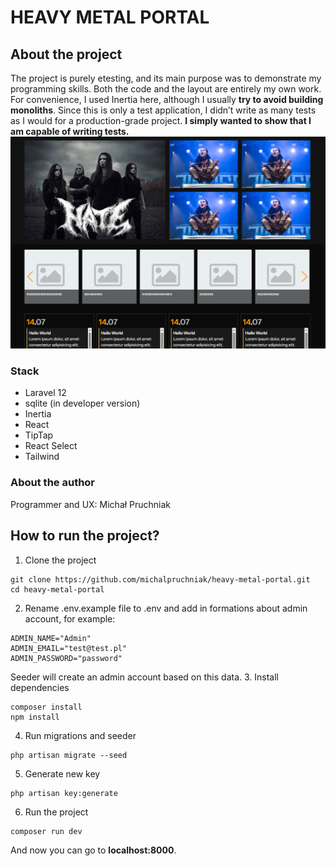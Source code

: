 # HEAVY METAL PORTAL
## About the project
The project is purely etesting, and its main purpose was to demonstrate my programming skills. Both the code and the layout are entirely my own work. For convenience, I used Inertia here, although I usually **try to avoid building monoliths**. Since this is only a test application, I didn’t write as many tests as I would for a production-grade project. **I simply wanted to show that I am capable of writing tests.**
![Page view](screens/screen1.png)

### Stack
* Laravel 12
* sqlite (in developer version)
* Inertia
* React
* TipTap
* React Select
* Tailwind
### About the author
Programmer and UX: Michał Pruchniak

## How to run the project?
1. Clone the project
```
git clone https://github.com/michalpruchniak/heavy-metal-portal.git
cd heavy-metal-portal
```
2. Rename .env.example file to .env and add in formations about admin account, for example:
```
ADMIN_NAME="Admin"
ADMIN_EMAIL="test@test.pl"
ADMIN_PASSWORD="password"
```
Seeder will create an admin account based on this data.
3. Install dependencies
```
composer install
npm install
```
4. Run migrations and seeder
```
php artisan migrate --seed
```
5. Generate new key
```
php artisan key:generate
```
6. Run the project
```
composer run dev
```
And now you can go to **localhost:8000**.
